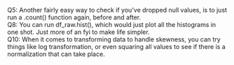 Q5: Another fairly easy way to check if you've dropped null values, is to just run a .count() function again, before and after. <br>
Q8: You can run df_raw.hist(), which would just plot all the histograms in one shot. Just more of an fyi to make life simpler. <br> 
Q10: When it comes to transforming data to handle skewness, you can try things like log transformation, or even squaring all values to see if there is a normalization that can take place. <br>
